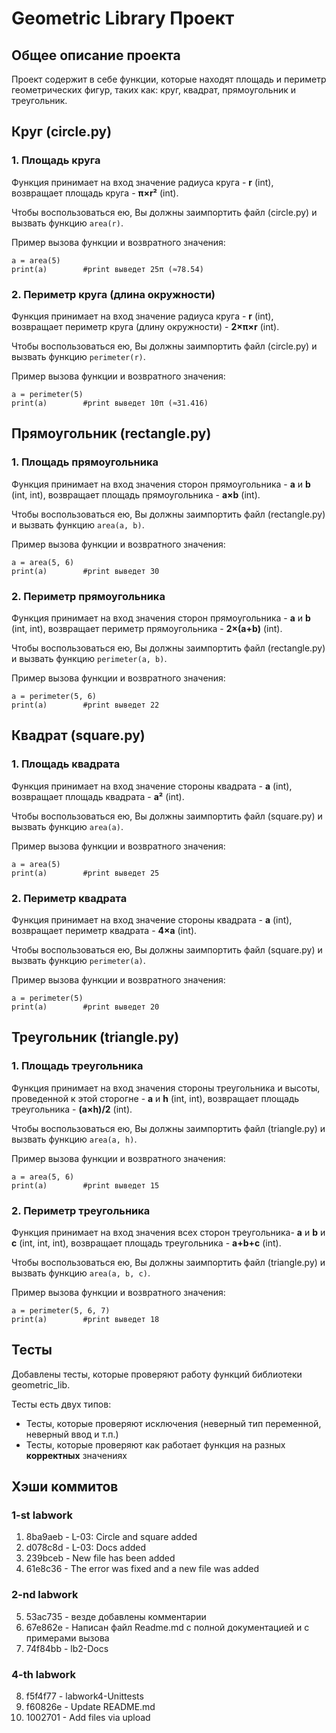 # Geometric Library Проект

## Общее описание проекта

Проект содержит в себе функции, которые находят площадь и периметр геометрических
фигур, таких как: круг, квадрат, прямоугольник и треугольник.

## Круг (circle.py)

### 1. Площадь круга
Функция принимает на вход значение радиуса круга - **r** (int), возвращает площадь круга - **π×r²** (int).

Чтобы воспользоваться ею, Вы должны заимпортить файл (circle.py) и вызвать функцию `area(r)`.

Пример вызова функции и возвратного значения: 
```
a = area(5) 
print(a)        #print выведет 25π (≈78.54)
``` 

### 2. Периметр круга (длина окружности)
Функция принимает на вход значение радиуса круга - **r** (int), возвращает периметр круга (длину окружности) - **2×π×r** (int).

Чтобы воспользоваться ею, Вы должны заимпортить файл (circle.py) и вызвать функцию `perimeter(r)`.

Пример вызова функции и возвратного значения:
```
a = perimeter(5) 
print(a)        #print выведет 10π (≈31.416)
``` 

## Прямоугольник (rectangle.py)

### 1. Площадь прямоугольника
Функция принимает на вход значения сторон прямоугольника - **a** и **b** (int, int),
возвращает площадь прямоугольника - **a×b** (int).

Чтобы воспользоваться ею, Вы должны заимпортить файл (rectangle.py) и вызвать функцию `area(a, b)`.

Пример вызова функции и возвратного значения:
```
a = area(5, 6) 
print(a)        #print выведет 30
``` 

### 2. Периметр прямоугольника
Функция принимает на вход значения сторон прямоугольника - **a** и **b** (int, int),
возвращает периметр прямоугольника - **2×(a+b)** (int).

Чтобы воспользоваться ею, Вы должны заимпортить файл (rectangle.py) и вызвать функцию `perimeter(a, b)`.

Пример вызова функции и возвратного значения:
```
a = perimeter(5, 6) 
print(a)        #print выведет 22
``` 

## Квадрат (square.py)

### 1. Площадь квадрата
Функция принимает на вход значение стороны квадрата - **a** (int),
возвращает площадь квадрата - **a²** (int).

Чтобы воспользоваться ею, Вы должны заимпортить файл (square.py) и вызвать функцию `area(a)`.

Пример вызова функции и возвратного значения:
```
a = area(5) 
print(a)        #print выведет 25
``` 

### 2. Периметр квадрата
Функция принимает на вход значение стороны квадрата - **a** (int),
возвращает периметр квадрата - **4×a** (int).

Чтобы воспользоваться ею, Вы должны заимпортить файл (square.py) и вызвать функцию `perimeter(a)`.

Пример вызова функции и возвратного значения:
```
a = perimeter(5) 
print(a)        #print выведет 20
``` 

## Треугольник (triangle.py)

### 1. Площадь треугольника
Функция принимает на вход значения стороны треугольника и высоты, проведенной к этой сторогне - **a** и **h** (int,
int), возвращает площадь треугольника - **(a×h)/2** (int).

Чтобы воспользоваться ею, Вы должны заимпортить файл (triangle.py) и вызвать функцию `area(a, h)`.

Пример вызова функции и возвратного значения:
```
a = area(5, 6) 
print(a)        #print выведет 15
``` 

### 2. Периметр треугольника
Функция принимает на вход значения всех сторон треугольника- **a** и **b** и **c** (int, int, int), 
возвращает площадь треугольника - **a+b+c** (int).

Чтобы воспользоваться ею, Вы должны заимпортить файл (triangle.py) и вызвать функцию `area(a, b, c)`.

Пример вызова функции и возвратного значения:
```
a = perimeter(5, 6, 7) 
print(a)        #print выведет 18
``` 

## Тесты

Добавлены тесты, которые проверяют работу функций библиотеки geometric_lib.

Тесты есть двух типов:
- Тесты, которые проверяют исключения (неверный тип переменной, неверный ввод и т.п.)
- Тесты, которые проверяют как работает функция на разных **корректных** значениях

## Хэши коммитов

### 1-st labwork
1) 8ba9aeb - L-03: Circle and square added
2) d078c8d - L-03: Docs added
3) 239bceb - New file has been added
4) 61e8c36 - The error was fixed and a new file was added

### 2-nd labwork
5) 53ac735 - везде добавлены комментарии
6) 67e862e - Написан файл Readme.md с полной документацией и с примерами вызова
7) 74f84bb - lb2-Docs

### 4-th labwork
8) f5f4f77 - labwork4-Unittests              
9) f60826e - Update README.md
10) 1002701 - Add files via upload

